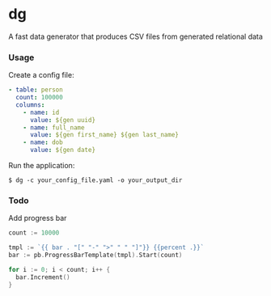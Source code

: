 # dg
A fast data generator that produces CSV files from generated relational data

### Usage

Create a config file:
``` yaml
- table: person
  count: 100000
  columns:
    - name: id
      value: ${gen uuid}
    - name: full_name
      value: ${gen first_name} ${gen last_name}
    - name: dob
      value: ${gen date}
```

Run the application:
```
$ dg -c your_config_file.yaml -o your_output_dir 
```

### Todo

Add progress bar
``` go
count := 10000

tmpl := `{{ bar . "[" "-" ">" " " "]"}} {{percent .}}`
bar := pb.ProgressBarTemplate(tmpl).Start(count)

for i := 0; i < count; i++ {
  bar.Increment()
}
```